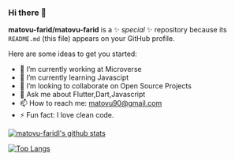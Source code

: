 ### Hi there 👋


**matovu-farid/matovu-farid** is a ✨ _special_ ✨ repository because its `README.md` (this file) appears on your GitHub profile.

Here are some ideas to get you started:

- 🔭 I’m currently working at Microverse
- 🌱 I’m currently learning Javascipt
- 👯 I’m looking to collaborate on Open Source Projects
- 💬 Ask me about Flutter,Dart,Javascript
- 📫 How to reach me: matovu90@gmail.com
- ⚡ Fun fact: I love clean code.

[![matovu-faridl's github stats](https://github-readme-stats.vercel.app/api?username=matovu-farid&show_icons=true&theme=radical)](https://github.com/matovu-farid/github-readme-stats)





[![Top Langs](https://github-readme-stats.vercel.app/api/top-langs/?username=matovu-farid&show_icons=true&theme=radical&layout=compact)](https://github.com/matovu-farid/github-readme-stats)

